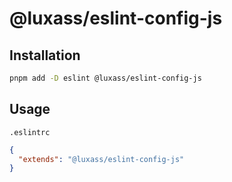 # @luxass/eslint-config-js

## Installation

```bash
pnpm add -D eslint @luxass/eslint-config-js
```

## Usage

`.eslintrc`
```json
{
  "extends": "@luxass/eslint-config-js"
}
```
